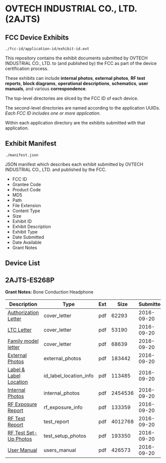 # OVTECH INDUSTRIAL CO., LTD. (2AJTS)
## FCC Device Exhibits

```
./fcc-id/application-id/exhibit-id.ext
```

This repository contains the exhibit documents submitted by OVTECH INDUSTRIAL CO., LTD. to (and published by) the FCC as part of the device certification process.

These exhibits can include **internal photos**, **external photos**, **RF test reports**, **block diagrams**, **operational descriptions**, **schematics**, **user manuals**, and various **correspondence**.

The top-level directories are sliced by the FCC ID of each device.

The second-level directories are named according to the application UUIDs. *Each FCC ID includes one or more application.*

Within each application directory are the exhibits submitted with that application. 

## Exhibit Manifest

```
./manifest.json
```

JSON manifest which describes each exhibit submitted by OVTECH INDUSTRIAL CO., LTD. and published by the FCC.

- FCC ID
- Grantee Code
- Product Code
- MD5
- Path
- File Extension
- Content Type
- Size
- Exhibit ID
- Exhibit Description
- Exhibit Type
- Date Submitted
- Date Available
- Grant Notes

## Device List
## 2AJTS-ES268P
**Grant Notes:** Bone Conduction Headphone

| Description | Type | Ext | Size | Submitted | Available |
| ----------- | ---- | --- | ---- | --------- | --------- |
| [Authorization Letter](2AJTS-ES268P/a3c003a6775fd70db8971924f4c87938/3140786.pdf) | cover_letter | pdf | 62293 | 2016-09-20 | 2016-09-21 |
| [LTC Letter](2AJTS-ES268P/a3c003a6775fd70db8971924f4c87938/3140787.pdf) | cover_letter | pdf | 53190 | 2016-09-20 | 2016-09-21 |
| [Family model letter](2AJTS-ES268P/a3c003a6775fd70db8971924f4c87938/3140788.pdf) | cover_letter | pdf | 68639 | 2016-09-20 | 2016-09-21 |
| [External Photos](2AJTS-ES268P/a3c003a6775fd70db8971924f4c87938/3140789.pdf) | external_photos | pdf | 183442 | 2016-09-20 | 2016-09-21 |
| [Label & Label Location](2AJTS-ES268P/a3c003a6775fd70db8971924f4c87938/3140790.pdf) | id_label_location_info | pdf | 113485 | 2016-09-20 | 2016-09-21 |
| [Internal Photos](2AJTS-ES268P/a3c003a6775fd70db8971924f4c87938/3140791.pdf) | internal_photos | pdf | 2454536 | 2016-09-20 | 2016-09-21 |
| [RF Exposure Report](2AJTS-ES268P/a3c003a6775fd70db8971924f4c87938/3140793.pdf) | rf_exposure_info | pdf | 133359 | 2016-09-20 | 2016-09-21 |
| [RF Test Report](2AJTS-ES268P/a3c003a6775fd70db8971924f4c87938/3140795.pdf) | test_report | pdf | 4012768 | 2016-09-20 | 2016-09-21 |
| [RF Test Set-Up Photos](2AJTS-ES268P/a3c003a6775fd70db8971924f4c87938/3140796.pdf) | test_setup_photos | pdf | 193350 | 2016-09-20 | 2016-09-21 |
| [User Manual](2AJTS-ES268P/a3c003a6775fd70db8971924f4c87938/3140797.pdf) | users_manual | pdf | 426573 | 2016-09-20 | 2016-09-21 |
